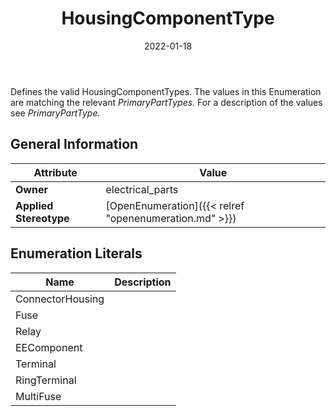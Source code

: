 ﻿---
title: HousingComponentType
toc: false
type: specs
date: "2022-01-18"
draft: false
specification: VEC
version: 1.2.2
documentType: "Recommendation"
elementType: Class
classes:
  - HousingComponentType
menu_name: vec-1.2.2
---
<p> Defines the valid HousingComponentTypes. The values in this Enumeration are matching the relevant <i>PrimaryPartTypes. </i>For a description of the values see <i>PrimaryPartType.</i>      </p>

## General Information

| Attribute               | Value |
|-------------------------|-------|
| **Owner**               | electrical_parts |
| **Applied Stereotype**  | [OpenEnumeration]({{< relref "openenumeration.md" >}})<br/>  |

## Enumeration Literals
| Name          | **Description** |
|---------------|-----------------|
| ConnectorHousing |  |
| Fuse |  |
| Relay |  |
| EEComponent |  |
| Terminal |  |
| RingTerminal |  |
| MultiFuse |  |
